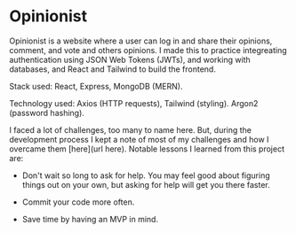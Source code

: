 # Opinionist

Opinionist is a website where a user can log in and share their opinions, comment, and vote and others opinions. I made this to practice integreating authentication using JSON Web Tokens (JWTs), and working with databases, and React and Tailwind to build the frontend.

Stack used: React, Express, MongoDB (MERN).

Technology used: Axios (HTTP requests), Tailwind (styling). Argon2 (password hashing).

I faced a lot of challenges, too many to name here. But, during the development process I kept a note of most of my challenges and how I overcame them [here](url here). Notable lessons I learned from this project are:

- Don't wait so long to ask for help. You may feel good about figuring things out on your own, but asking for help will get you there faster. 

- Commit your code more often.

- Save time by having an MVP in mind.
